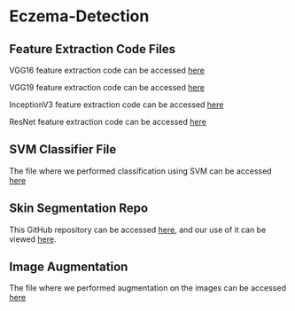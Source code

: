 # Eczema-Detection
<h2>Feature Extraction Code Files</h2>
<p>VGG16 feature extraction code can be accessed <a href="https://colab.research.google.com/drive/1tWrNdMo385TIGoTToIupo95b4i3PUgMM?usp=sharing">here</a></p>
<p>VGG19 feature extraction code can be accessed <a href="https://colab.research.google.com/drive/1cQ0r97pCmhjwkibjxA_u858Gx5HImc92?usp=sharing">here</a></p>
<p>InceptionV3 feature extraction code can be accessed <a href="https://colab.research.google.com/drive/15yEXzTh7bj2nzj0u3V0rmUHC8xgfStk3?usp=sharing">here</a></p>
<p>ResNet feature extraction code can be accessed <a href="https://colab.research.google.com/drive/1PJqwT-gTSOnTt5CZiOH-uOArHSUkcBkM?usp=sharing">here</a></p>
<h2>SVM Classifier File</h2>
<p>The file where we performed classification using SVM can be accessed <a href="https://colab.research.google.com/drive/1gcctk8T6gmRtfVq5nyuVl7AHBM6ZDSal?usp=sharing">here</a></p>
<h2>Skin Segmentation Repo</h2>
<p>This GitHub repository can be accessed <a href="https://github.com/WillBrennan/SemanticSegmentation/tree/master/semantic_segmentation">here</a>, and our use of it can be viewed <a href="https://colab.research.google.com/drive/1dV-hjSqHy5tb9gDJJHdqC1j_En1Wvhsk?usp=sharing">here</a>.</p>
<h2>Image Augmentation</h2>
<p>The file where we performed augmentation on the images can be accessed <a href="https://colab.research.google.com/drive/15tFEhyLnfNZtYuFrdBLGEz11GRKHDKIj?usp=sharing">here</a></p>
